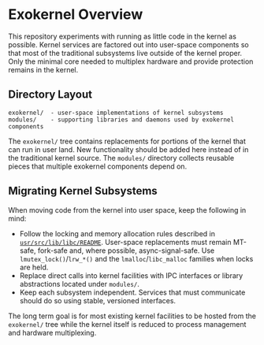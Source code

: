 # Exokernel Overview

This repository experiments with running as little code in the kernel as possible.  Kernel services are factored out into user-space components so that most of the traditional subsystems live outside of the kernel proper.  Only the minimal core needed to multiplex hardware and provide protection remains in the kernel.

## Directory Layout

```
exokernel/  - user-space implementations of kernel subsystems
modules/    - supporting libraries and daemons used by exokernel components
```

The `exokernel/` tree contains replacements for portions of the kernel that can run in user land.  New functionality should be added here instead of in the traditional kernel source.  The `modules/` directory collects reusable pieces that multiple exokernel components depend on.

## Migrating Kernel Subsystems

When moving code from the kernel into user space, keep the following in mind:

* Follow the locking and memory allocation rules described in [`usr/src/lib/libc/README`](../../usr/src/lib/libc/README).  User-space replacements must remain MT-safe, fork-safe and, where possible, async-signal-safe.  Use `lmutex_lock()`/`lrw_*()` and the `lmalloc`/`libc_malloc` families when locks are held.
* Replace direct calls into kernel facilities with IPC interfaces or library abstractions located under `modules/`.
* Keep each subsystem independent.  Services that must communicate should do so using stable, versioned interfaces.

The long term goal is for most existing kernel facilities to be hosted from the `exokernel/` tree while the kernel itself is reduced to process management and hardware multiplexing.
